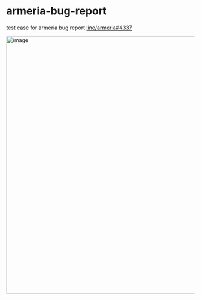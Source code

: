 # armeria-bug-report
test case for armeria bug report [line/armeria#4337](https://github.com/line/armeria/issues/4337)

<img width="689" alt="image" src="https://user-images.githubusercontent.com/54794500/177497868-50b6b5cc-8c09-4eb4-aa2b-3b8e2a29a912.png">

